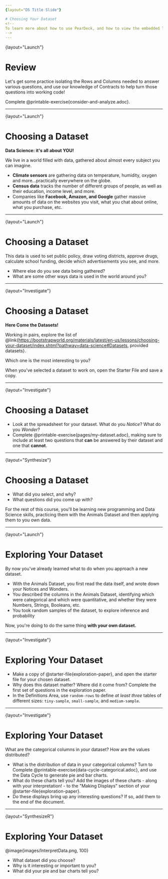 ```yaml
---
{layout="DS Title Slide"}

# Choosing Your Dataset
<!--
To learn more about how to use PearDeck, and how to view the embedded links on these slides without going into present mode visit https://help.peardeck.com/en
-->
---
```

{layout="Launch"}
# Review

Let's get some practice isolating the Rows and Columns needed to answer various questions, and use our knowledge of Contracts to help turn those questions into working code!

Complete @printable-exercise{consider-and-analyze.adoc}.

<!--
Be sure to review student answers!
-->
---
{layout="Launch"}
# Choosing a Dataset

**Data Science: it's all about YOU!**

We live in a world filled with data, gathered about almost every subject you can imagine.

- **Climate sensors** are gathering data on temperature, humidity, oxygen and more...practically everywhere on the globe.
- **Census data** tracks the number of different groups of people, as well as their education, income level, and more.
- Companies like **Facebook, Amazon, and Google** gather massive amounts of data on the websites you visit, what you chat about online, what you purchase, etc.

<!--

-->
---
{layout="Launch"}
# Choosing a Dataset

This data is used to set public policy, draw voting districts, approve drugs, calculate school funding, decide which advertisements you see, and more.

* Where else do you see data being gathered?
* What are some other ways data is used in the world around you?

<!--

-->
---
{layout="Investigate"}
# Choosing a Dataset

**Here Come the Datasets!**

Working in pairs, explore the list of @link{https://bootstrapworld.org/materials/latest/en-us/lessons/choosing-your-dataset/index.shtml?pathway=data-science#Datasets, provided datasets}. 

Which one is the most interesting to you?

When you've selected a dataset to work on, open the Starter File and save a copy.

<!--
_Students can also find their own dataset_, and use this @starter-file{blank-ds}. See this @link{https://youtu.be/uqm9F_tmIho, tutorial video} for help importing your own data into Pyret.
-->
---
{layout="Investigate"}
# Choosing a Dataset

* Look at the spreadsheet for your dataset. What do you *Notice*? What do you *Wonder*?
* Complete @printable-exercise{pages/my-dataset.adoc}, making sure to include at least two questions that __can__ be answered by their dataset and one that __cannot__.

<!--

-->
---
{layout="Synthesize"}
# Choosing a Dataset

- What did you select, and why?
- What questions did you come up with?

For the rest of this course, you'll be learning new programming and Data Science skills, practicing them with the Animals Dataset and then applying them to you own data.

<!--

-->
---
{layout="Launch"}
# Exploring Your Dataset 

By now you've already learned what to do when you approach a new dataset.

- With the Animals Dataset, you first read the data itself, and wrote down your Notices and Wonders.
- You described the columns in the Animals Dataset, identifying which were categorical and which were quantitative, and whether they were Numbers, Strings, Booleans, etc.
- You took random samples of the dataset, to explore inference and probability

Now, you're doing to do the same thing **with your own dataset.**
<!--

-->
---
{layout="Investigate"}
# Exploring Your Dataset 

- Make a copy of @starter-file{exploration-paper}, and open the starter file for your chosen dataset.
- Why does this dataset matter? Where did it come from? Complete the first set of questions in the exploration paper.
- In the Definitions Area, use `random-rows` to define *at least three* tables of different sizes: `tiny-sample`, `small-sample`, and `medium-sample`.

---
{layout="Investigate"}
# Exploring Your Dataset 

What are the categorical columns in _your_ dataset? How are the values distributed?

- What is the distribution of data in your categorical columns? Turn to Complete @printable-exercise{data-cycle-categorical.adoc}, and use the Data Cycle to generate pie and bar charts.
- What do these charts tell you? Add the images of these charts - along with your interpretation! - to the "Making Displays" section of your @starter-file{exploration-paper}.
- Do these displays bring up any interesting questions? If so, add them to the end of the document.

---
{layout="SynthesizeR"}
# Exploring Your Dataset 

@image{images/InterpretData.png, 100}

- What dataset did you choose? 
- Why is it interesting or important to you?
- What did your pie and bar charts tell you?

<!--

-->
